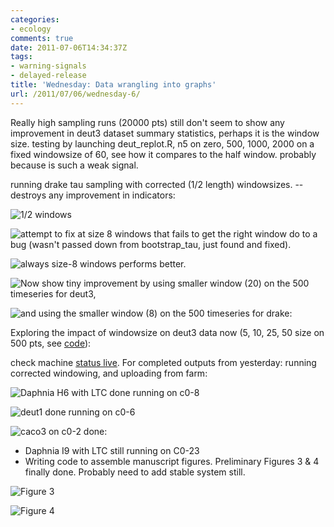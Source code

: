 ```yaml
---
categories:
- ecology
comments: true
date: 2011-07-06T14:34:37Z
tags:
- warning-signals
- delayed-release
title: 'Wednesday: Data wrangling into graphs'
url: /2011/07/06/wednesday-6/
---
```


Really high sampling runs (20000 pts) still don't seem to show any improvement in deut3 dataset summary statistics, perhaps it is the window size.  testing by launching deut_replot.R, n5 on zero, 500, 1000, 2000 on a fixed windowsize of 60, see how it compares to the half window.  probably because is such a weak signal.  

running drake tau sampling with corrected (1/2 length) windowsizes.  -- destroys any improvement in indicators:


![1/2 windows]( http://farm7.staticflickr.com/6053/5908726595_8376e214be_o.png )
  
![attempt to fix at size 8 windows that fails to get the right window do to a bug (wasn't passed down from bootstrap_tau, just found and fixed).]( http://farm7.staticflickr.com/6053/5909121163_da83a028c3_o.png )

![always size-8 windows performs better.]( http://farm6.staticflickr.com/5277/5890100915_806042b402_o.png )


![Now show tiny improvement by using smaller window (20) on the 500 timeseries for deut3,]( http://farm7.staticflickr.com/6038/5909491217_d2d636ac62_o.png )

![and using the smaller window (8) on the 500 timeseries for drake:]( http://farm7.staticflickr.com/6044/5909967654_5f2e8dce9d_o.png )


Exploring the impact of windowsize on deut3 data now (5, 10, 25, 50 size on 500 pts, see [code](https://github.com/cboettig/warningsignals/blob/6ada6a0822be7251fd7da545e6f19b99df382f92/demo/replot.R)):


check machine [status live](http://cccc.caes.ucdavis.edu/status).
For completed outputs from yesterday: running corrected windowing, and uploading from farm:

![Daphnia H6 with LTC done running on c0-8]( http://farm7.staticflickr.com/6057/5910201956_157457c837_o.png )

![deut1 done running on c0-6]( http://farm7.staticflickr.com/6039/5910221132_34d0be2c29_o.png )

![caco3 on c0-2 done:]( http://farm7.staticflickr.com/6001/5910169898_f8206f1d35_o.png )

- Daphnia I9 with LTC still running on C0-23
- Writing code to assemble manuscript figures.  Preliminary Figures 3 & 4 finally done.  Probably need to add stable system still.  

![Figure 3](http://farm7.static.flickr.com/6016/5910645036_17f54da2d8_z.jpg)

![Figure 4](http://farm6.static.flickr.com/5119/5910082619_e996c8f51f_z.jpg)




